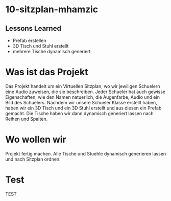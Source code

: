 # 10-sitzplan-mhamzic

## Lessons Learned 

- Prefab erstellen
- 3D Tisch und Stuhl erstellt
- mehrere Tische dynamisch generiert 


# Was ist das Projekt
Das Projekt handelt um ein Virtuellen Sitzplan, wo wir jewiligen Schuelern eine Audio zuweisen, die sie beschreiben. 
Jeder Schueler hat auch gewisse Eigenschaften, wie den Namen natuerlich, die Augenfarbe, Audio und ein Bild des Schuelers. 
Nachdem wir unsere Schueler Klasse erstellt haben, haben wir ein 3D Tisch und ein 3D Stuhl erstellt und aus diesen ein 
Prefab gemacht. Die Tische haben wir dann dynamisch generiert lassen nach Reihen und Spalten. 

# Wo wollen wir
Projekt fertig machen. Alle Tische und Stuehle dynamisch generieren lassen und nach Sitzplan ordnen.

# Test
TEST
